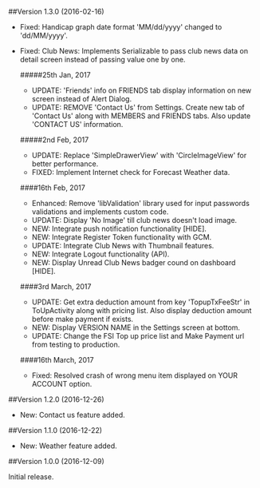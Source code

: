 ##Version  1.3.0 (2016-02-16)

- Fixed: Handicap graph date format 'MM/dd/yyyy' changed to 'dd/MM/yyyy'.
- Fixed: Club News: Implements Serializable to pass club news data on detail screen instead of passing value one by one.

    #####25th Jan, 2017
    - UPDATE: 'Friends' info on FRIENDS tab display information on new screen instead of Alert Dialog.
    - UPDATE: REMOVE 'Contact Us' from Settings. Create new tab of 'Contact Us' along with MEMBERS and FRIENDS tabs. Also update 'CONTACT US' information.

   #####2nd Feb, 2017
    - UPDATE: Replace 'SimpleDrawerView' with 'CircleImageView' for better performance.
    - FIXED: Implement Internet check for Forecast Weather data.

   ####16th Feb, 2017
    - Enhanced: Remove 'libValidation' library used for input passwords validations and implements custom code.
    - UPDATE: Display 'No Image' till club news doesn't load image.
    - NEW: Integrate push notification functionality [HIDE].
    - NEW: Integrate Register Token functionality with GCM.
    - UPDATE: Integrate Club News with Thumbnail features.
    - NEW: Integrate Logout functionality (API).
    - NEW: Display Unread Club News badger cound on dashboard [HIDE].
    
   ####3rd March, 2017
    - UPDATE: Get extra deduction amount from key 'TopupTxFeeStr' in ToUpActivity along with pricing list. Also display deduction amount before make payment if exists.
    - NEW: Display VERSION NAME in the Settings screen at bottom.
    - UPDATE: Change the FSI Top up price list and Make Payment url from testing to production.
    
    ####16th March, 2017
     - Fixed: Resolved crash of wrong menu item displayed on YOUR ACCOUNT option.

##Version 1.2.0 (2016-12-26)

- New: Contact us feature added.

##Version 1.1.0 (2016-12-22)

- New: Weather feature added.

##Version 1.0.0 (2016-12-09)

Initial release.